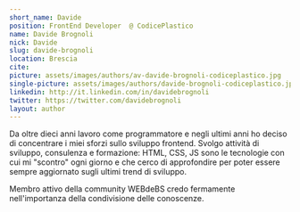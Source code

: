 ```yaml
---
short_name: Davide
position: FrontEnd Developer  @ CodicePlastico
name: Davide Brognoli
nick: Davide
slug: davide-brognoli
location: Brescia
cite: 
picture: assets/images/authors/av-davide-brognoli-codiceplastico.jpg
single-picture: assets/images/authors/davide-brognoli-codiceplastico.jpg
linkedin: http://it.linkedin.com/in/davidebrognoli
twitter: https://twitter.com/davidebrognoli
layout: author
---
```


<p>Da oltre dieci anni lavoro come programmatore e negli ultimi anni ho deciso di concentrare i miei sforzi sullo sviluppo frontend. Svolgo attività di sviluppo, consulenza e formazione: HTML, CSS, JS sono le tecnologie con cui mi "scontro" ogni giorno e che cerco di approfondire per poter essere sempre aggiornato sugli ultimi trend di sviluppo. </p>
<p>Membro attivo della community WEBdeBS credo fermamente nell'importanza della condivisione delle conoscenze.</p>

